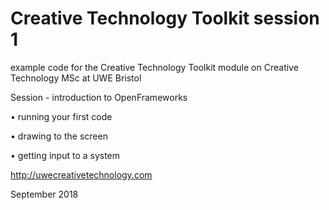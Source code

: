 # Creative Technology Toolkit session 1

example code for the Creative Technology Toolkit module on Creative Technology MSc at UWE Bristol

Session - introduction to OpenFrameworks 

• running your first code

• drawing to the screen

• getting input to a system

http://uwecreativetechnology.com

September 2018
